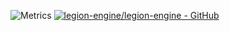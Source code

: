 <!-- ![Stats](https://github-readme-stats.vercel.app/api?username=GlynLeine&show_icons=true&theme=nord)<br>
![Top Langs](https://github-readme-stats.vercel.app/api/top-langs/?username=GlynLeine&hide=mathematica&layout=compact&theme=nord) -->
![Metrics](https://metrics.lecoq.io/Glynleine?template=classic&followup=1&languages=1&languages.ignored=Mathematica%2C%20Tcl&config.timezone=Europe%2FAmsterdam&config.animated=true)
[![legion-engine/legion-engine - GitHub](https://github-readme-stats.vercel.app/api/pin/?username=legion-engine&repo=legion-engine&theme=nord)](https://github.com/Legion-Engine/Legion-Engine)
